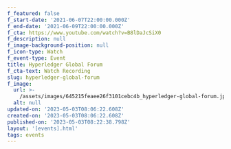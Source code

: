```yaml
---
f_featured: false
f_start-date: '2021-06-07T22:00:00.000Z'
f_end-date: '2021-06-09T22:00:00.000Z'
f_cta: https://www.youtube.com/watch?v=B8lDaJcSiX0
f_description: null
f_image-background-position: null
f_icon-type: Watch
f_event-type: Event
title: Hyperledger Global Forum
f_cta-text: Watch Recording
slug: hyperledger-global-forum
f_image:
  url: >-
    /assets/images/645215feaee26f3101cebc4b_hyperledger-global-forum.jpeg
  alt: null
updated-on: '2023-05-03T08:06:22.608Z'
created-on: '2023-05-03T08:06:22.608Z'
published-on: '2023-05-03T08:22:38.798Z'
layout: '[events].html'
tags: events
---
```



